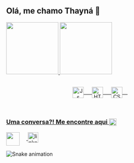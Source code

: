 ## Olá, me chamo Thayná 👋

 <div>
   <a href="https://github.com/thaynagit">
   <img height="140em" src="https://github-readme-stats.vercel.app/api?username=thaynagit&show_icons=true&theme=swift&include_all_commits=true&count_private=true"/>
   <img height="140em" src="https://github-readme-stats.vercel.app/api/top-langs/?username=thaynagit&layout=compact&langs_count=6&theme=swift"/>

</div>
<div style="display: inline_block" align="center"> <br> <p>
  <img align="center" alt="Js" height="30" width="30" src="https://cdn-icons-png.flaticon.com/512/721/721791.png"> &emsp;
  <img align="center" alt="HTML" height="30" width="30" src="https://cdn-icons-png.flaticon.com/512/721/721778.png"> &emsp;
  <img align="center" alt="CSS" height="30" width="30" src="https://cdn-icons-png.flaticon.com/512/721/721790.png">&emsp;
</div> </p>
 
 <br>
 
  ### Uma conversa?! Me encontre aqui <a><img align="center" width="20px" src="https://cdn-icons-png.flaticon.com/512/3416/3416111.png" style="align:top;">
  </a> 
 
<div> 
 <p> <a href="mailto:thaynateixeira95@gmail.com">
  <img align="center" width="36px" src="https://cdn-icons-png.flaticon.com/512/2875/2875394.png" target="_blank"></a>
</a>&emsp;<a href="https://www.linkedin.com/in/thaynalima3/">
    <img align="center" width="28px" src="https://cdn-icons-png.flaticon.com/512/725/725337.png" alt="linkedin" style="vertical-align:top;">
  </a> </p> 
 
 
 
  ![Snake animation](https://github.com/thaynagit/thaynagit/blob/output/github-contribution-grid-snake.svg)

</div>
